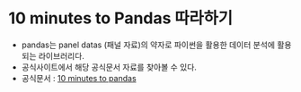 # 10 minutes to Pandas 따라하기

* pandas는 panel datas (패널 자료)의 약자로 파이썬을 활용한 데이터 분석에 활용되는 라이브러리다.
* 공식사이트에서 해당 공식문서 자료를 찾아볼 수 있다.
* 공식문서 : [10 minutes to pandas](https://pandas.pydata.org/docs/user_guide/10min.html)